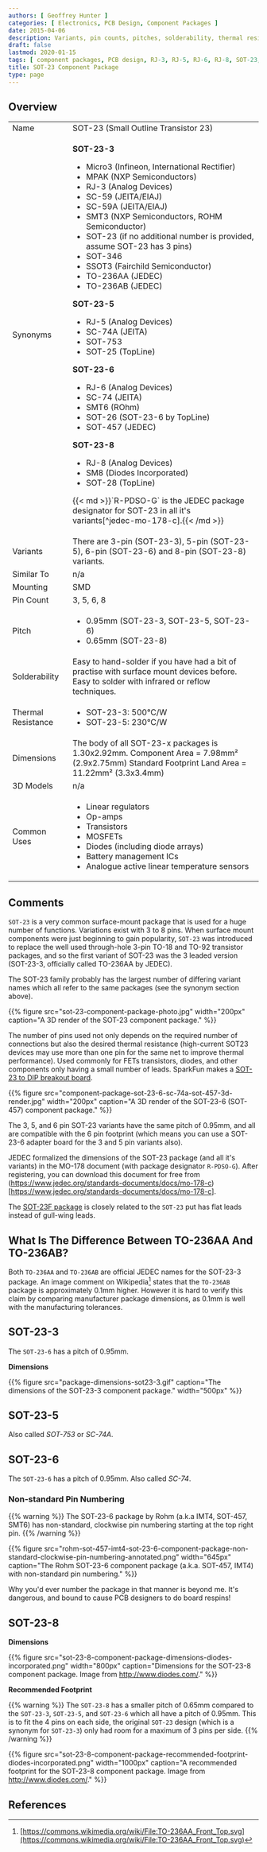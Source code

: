 ```yaml
---
authors: [ Geoffrey Hunter ]
categories: [ Electronics, PCB Design, Component Packages ]
date: 2015-04-06
description: Variants, pin counts, pitches, solderability, thermal resistances, dimensions, land patterns, 3D models and more info for the SOT-23 component package.
draft: false
lastmod: 2020-01-15
tags: [ component packages, PCB design, RJ-3, RJ-5, RJ-6, RJ-8, SOT-23, SOT-23-3, SOT-23-5, SOT-23-6, SOT-23-6, Micro3, SC-59, SC-59A, SOT-346, SSOT3, SOT-753, SOT-457, SC-74A, TO-236AA, TO-236AB, JEDEC, JEITA, EIAJ, SMT3, SOT-26, SM8, Analog Devices ]
title: SOT-23 Component Package
type: page
---
```


## Overview

<table>
  <tbody>
    <tr>
      <td>Name</td>
      <td>SOT-23 (Small Outline Transistor 23)</td>
    </tr>
    <tr>
      <td>Synonyms</td>
      <td>
        <p><strong>SOT-23-3</strong></p>
        <ul>
        <li>Micro3 (Infineon, International Rectifier)</li>
        <li>MPAK (NXP Semiconductors)</li>
        <li>RJ-3 (Analog Devices)</li>
        <li>SC-59 (JEITA/EIAJ)</li>
        <li>SC-59A (JEITA/EIAJ)</li>
        <li>SMT3 (NXP Semiconductors, ROHM Semiconductor)</li>
        <li>SOT-23 (if no additional number is provided, assume SOT-23 has 3 pins)</li>
        <li>SOT-346</li>
        <li>SSOT3 (Fairchild Semiconductor)</li>
        <li>TO-236AA (JEDEC)</li>
        <li>TO-236AB (JEDEC)</li>
        </ul>
        <p><strong>SOT-23-5</strong></p>
        <ul>
          <li>RJ-5 (Analog Devices)</li>
          <li>SC-74A (JEITA)</li>
          <li>SOT-753</li>
          <li>SOT-25 (TopLine)</li>
        </ul>
        <p><strong>SOT-23-6</strong></p>
        <ul>
          <li>RJ-6 (Analog Devices)</li>
          <li>SC-74 (JEITA)</li>
          <li>SMT6 (ROhm)</li>
          <li>SOT-26 (SOT-23-6 by TopLine)</li>
          <li>SOT-457 (JEDEC)</li>
        </ul>
        <p><strong>SOT-23-8</strong></p>
        <ul>
        <li>RJ-8 (Analog Devices)</li>
        <li>SM8 (Diodes Incorporated)</li>
        <li>SOT-28 (TopLine)</li>
        </ul>
        <p>{{< md >}}`R-PDSO-G` is the JEDEC package designator for SOT-23 in all it's variants[^jedec-mo-178-c].{{< /md >}}</p>
      </td>
    </tr>
    <tr>
      <td>Variants</td>
      <td>There are 3-pin (SOT-23-3), 5-pin (SOT-23-5), 6-pin (SOT-23-6) and 8-pin (SOT-23-8) variants.</td>
    </tr>
    <tr>
      <td>Similar To</td>
      <td>n/a
    </td>
    </tr>
    <tr>
      <td>Mounting</td>
      <td>SMD
    </td>
    </tr>
    <tr>
      <td>Pin Count</td>
      <td>3, 5, 6, 8</td>
    </tr>
    <tr>
      <td>Pitch</td>
      <td>
        <ul>
          <li>0.95mm (SOT-23-3, SOT-23-5, SOT-23-6)</li>
          <li>0.65mm (SOT-23-8)</li>
        </ul>
      </td>
    </tr>
    <tr>
      <td>Solderability</td>
      <td>Easy to hand-solder if you have had a bit of practise with surface mount devices before. Easy to solder with infrared or reflow techniques.</td>
    </tr>
    <tr>
      <td>Thermal Resistance</td>
      <td>
        <ul>
          <li>SOT-23-3: 500°C/W</li>
          <li>SOT-23-5: 230°C/W</li>
        </ul>
      </td>
    </tr>
    <tr>
      <td>Dimensions</td>
      <td>
      The body of all SOT-23-x packages is 1.30x2.92mm.
      Component Area = 7.98mm² (2.9x2.75mm)  
      Standard Footprint Land Area = 11.22mm² (3.3x3.4mm)
      </td>
    </tr>
    <tr>
      <td>3D Models</td>
      <td>n/a</td>
    </tr>
    <tr>
      <td>Common Uses</td>
      <td>
        <ul>
          <li>Linear regulators</li>
          <li>Op-amps</li>
          <li>Transistors</li>
          <li>MOSFETs</li>
          <li>Diodes (including diode arrays)</li>
          <li>Battery management ICs</li>
          <li>Analogue active linear temperature sensors</li>
        </ul>
      </td>
    </tr>
  </tbody>
</table>

## Comments

`SOT-23` is a very common surface-mount package that is used for a huge number of functions. Variations exist with 3 to 8 pins. When surface mount components were just beginning to gain popularity, `SOT-23` was introduced to replace the well used through-hole 3-pin TO-18 and TO-92 transistor packages, and so the first variant of SOT-23 was the 3 leaded version (SOT-23-3, officially called TO-236AA by JEDEC).

The SOT-23 family probably has the largest number of differing variant names which all refer to the same packages (see the synonym section above).

{{% figure src="sot-23-component-package-photo.jpg" width="200px" caption="A 3D render of the SOT-23 component package." %}}

The number of pins used not only depends on the required number of connections but also the desired thermal resistance (high-current SOT23 devices may use more than one pin for the same net to improve thermal performance). Used commonly for FETs transistors, diodes, and other components only having a small number of leads. SparkFun makes a [SOT-23 to DIP breakout board](http://www.sparkfun.com/products/717).

{{% figure src="component-package-sot-23-6-sc-74a-sot-457-3d-render.jpg" width="200px" caption="A 3D render of the SOT-23-6 (SOT-457) component package."  %}}

The 3, 5, and 6 pin SOT-23 variants have the same pitch of 0.95mm, and all are compatible with the 6 pin footprint (which means you can use a SOT-23-6 adapter board for the 3 and 5 pin variants also).

JEDEC formalized the dimensions of the SOT-23 package (and all it's variants) in the MO-178 document (with package designator `R-PDSO-G`). After registering, you can download this document for free from (https://www.jedec.org/standards-documents/docs/mo-178-c)[https://www.jedec.org/standards-documents/docs/mo-178-c].

The [SOT-23F package](../sot-23f-component-package/) is closely related to the `SOT-23` put has flat leads instead of gull-wing leads.

## What Is The Difference Between TO-236AA And TO-236AB?

Both `TO-236AA` and `TO-236AB` are official JEDEC names for the SOT-23-3 package. An image comment on Wikipedia[^wikipedia-inductiveload] states that the `TO-236AB` package is approximately 0.1mm higher. However it is hard to verify this claim by comparing manufacturer package dimensions, as 0.1mm is well with the manufacturing tolerances.

## SOT-23-3

The `SOT-23-6` has a pitch of 0.95mm.

**Dimensions**

{{% figure src="package-dimensions-sot23-3.gif" caption="The dimensions of the SOT-23-3 component package."  width="500px" %}}

## SOT-23-5

Also called _SOT-753_ or _SC-74A_.

## SOT-23-6

The `SOT-23-6` has a pitch of 0.95mm. Also called _SC-74_.

### Non-standard Pin Numbering

{{% warning %}}
The SOT-23-6 package by Rohm (a.k.a IMT4, SOT-457, SMT6) has non-standard, clockwise pin numbering starting at the top right pin.
{{% /warning %}}

{{% figure src="rohm-sot-457-imt4-sot-23-6-component-package-non-standard-clockwise-pin-numbering-annotated.png" width="645px" caption="The Rohm SOT-23-6 component package (a.k.a. SOT-457, IMT4) with non-standard pin numbering."  %}}

Why you'd ever number the package in that manner is beyond me. It's dangerous, and bound to cause PCB designers to do board respins!


## SOT-23-8

**Dimensions**

{{% figure src="sot-23-8-component-package-dimensions-diodes-incorporated.png" width="800px" caption="Dimensions for the SOT-23-8 component package. Image from http://www.diodes.com/." %}}

**Recommended Footprint**

{{% warning %}}
The `SOT-23-8` has a smaller pitch of 0.65mm compared to the `SOT-23-3`, `SOT-23-5`, and `SOT-23-6` which all have a pitch of 0.95mm. This is to fit the 4 pins on each side, the original `SOT-23` design (which is a synonym for `SOT-23-3`) only had room for a maximum of 3 pins per side.
{{% /warning %}}

{{% figure src="sot-23-8-component-package-recommended-footprint-diodes-incorporated.png" width="1000px" caption="A recommended footprint for the SOT-23-8 component package. Image from http://www.diodes.com/."  %}}

## References

[^jedec-mo-178-c]: [https://www.jedec.org/standards-documents/docs/mo-178-c](https://www.jedec.org/standards-documents/docs/mo-178-c)
[^wikipedia-inductiveload]: [https://commons.wikimedia.org/wiki/File:TO-236AA_Front_Top.svg](https://commons.wikimedia.org/wiki/File:TO-236AA_Front_Top.svg) 